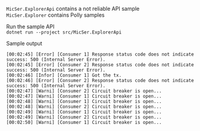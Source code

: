 `MicSer.ExplorerApi` contains a not reliable API sample  
`MicSer.Explorer` contains Polly samples  

Run the sample API  
`dotnet run --project src/MicSer.ExplorerApi`

Sample output  
```
[00:02:45] [Error] [Consumer 1] Response status code does not indicate success: 500 (Internal Server Error).
[00:02:45] [Error] [Consumer 2] Response status code does not indicate success: 500 (Internal Server Error).
[00:02:46] [Infor] [Consumer 1] Got the tx.
[00:02:46] [Error] [Consumer 2] Response status code does not indicate success: 500 (Internal Server Error).
[00:02:47] [Warni] [Consumer 2] Circuit breaker is open...
[00:02:47] [Warni] [Consumer 1] Circuit breaker is open...
[00:02:48] [Warni] [Consumer 1] Circuit breaker is open...
[00:02:48] [Warni] [Consumer 2] Circuit breaker is open...
[00:02:49] [Warni] [Consumer 1] Circuit breaker is open...
[00:02:49] [Warni] [Consumer 2] Circuit breaker is open...
[00:02:50] [Warni] [Consumer 1] Circuit breaker is open...
```